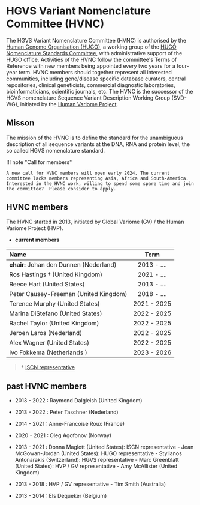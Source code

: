 # HGVS Variant Nomenclature Committee (HVNC)

The HGVS Variant Nomenclature Committee (HVNC) is authorised by the [Human Genome Organisation (HUGO)](https://www.hugo-international.org), a working group of the [HUGO Nomenclature Standards Committee](https://www.hugo-international.org/standards), with administrative support of the HUGO office. Activities of the HVNC follow the committee's Terms of Reference with new members being appointed every two years for a four-year term. HVNC members should together represent all interested communities, including gene/disease specific database curators, central repositories, clinical geneticists, commercial diagnostic laboratories, bioinformaticians, scientific journals, etc.  The HVNC is the successor of the HGVS nomenclature Sequence Variant Description Working Group (SVD-WG), initiated by the [Human Variome Project](https://www.humanvariomeproject.org/sdp/wg04-sequence-variant-description-committee.html).

## Misson

The mission of the HVNC is to define the standard for the unambiguous description of all sequence variants at the DNA, RNA and protein level, the so called HGVS nomenclature standard.

!!! note "Call for members"

    A new call for HVNC members will open early 2024. The current committee lacks members representing Asia, Africa and South-America. Interested in the HVNC work, willing to spend some spare time and join the committee?  Please consider to apply.

## HVNC members

The HVNC started in 2013, initiated by Global Variome (GV) / the Human Variome Project (HVP).

* **current members**

| Name                                   |  Term         |
|:--------------------------------------|:-------------:|
| **chair:** Johan den Dunnen  (Nederland)         |  2013 - ....  |
| Ros Hastings †  (United Kingdom)       |  2021 - ....  |
| Reece Hart  (United States)            |  2013 - ....  |
| Peter Causey-Freeman  (United Kingdom) |  2018 - ....  |
| Terence Murphy  (United States)        |  2021 - 2025  |
| Marina DiStefano  (United States)      |  2022 - 2025  |
| Rachel Taylor  (United Kingdom)        |  2022 - 2025  |
| Jeroen Laros  (Nederland)              |  2022 - 2025  |
| Alex Wagner  (United States)           |  2022 - 2025  |
| Ivo Fokkema  (Netherlands  )           |  2023 - 2026  |

> † [ISCN representative](../consultation/ISCN/)

## past HVNC members

* 2013 - 2022 : Raymond Dalgleish  (United Kingdom)

* 2013 - 2022 : Peter Taschner  (Nederland)

* 2014 - 2021 : Anne-Francoise Roux  (France)

* 2020 - 2021 : Oleg Agofonov  (Norway)

* 2013 - 2021 : Donna Maglott (United States): ISCN representative - Jean McGowan-Jordan  (United States): HUGO representative - Stylianos Antonarakis  (Switzerland): HGVS representative -  Marc Greenblatt  (United States): HVP / GV representative - Amy McAllister  (United Kingdom)
    
* 2013 - 2018 : HVP / GV representative - Tim Smith  (Australia)

* 2013 - 2014 : Els Dequeker  (Belgium)